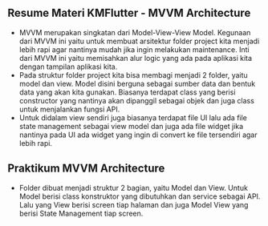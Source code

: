 ## Resume Materi KMFlutter - MVVM Architecture
- MVVM merupakan singkatan dari Model-View-View Model. Kegunaan dari MVVM ini yaitu untuk membuat arsitektur folder project kita menjadi lebih rapi agar nantinya mudah jika ingin melakukan maintenance. Inti dari MVVM ini yaitu memisahkan alur logic yang ada pada aplikasi kita dengan tampilan aplikasi kita.
- Pada struktur folder project kita bisa membagi menjadi 2 folder, yaitu model dan view. Model disini berguna sebagai sumber data dan bentuk data yang akan kita gunakan. Biasanya terdapat class yang berisi constructor yang nantinya akan dipanggil sebagai objek dan juga class untuk menjalankan fungsi API. 
- Untuk didalam view sendiri juga biasanya terdapat file UI lalu ada file state management sebagai view model dan juga ada file widget jika nantinya pada UI ada widget yang ingin di convert ke file tersendiri agar lebih rapi.

## Praktikum MVVM Architecture
- Folder dibuat menjadi struktur 2 bagian, yaitu Model dan View. Untuk Model berisi class konstruktor yang dibutuhkan dan service sebagai API. Lalu yang View berisi screen tiap halaman dan juga Model View yang berisi State Management tiap screen.